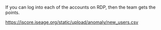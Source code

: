 If you can log into each of the accounts on RDP, then the team gets the points. 

https://iscore.iseage.org/static/upload/anomaly/new_users.csv